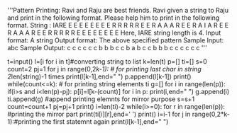 '''Pattern Printing:
Ravi and Raju are best friends. Ravi given a string to Raju and print in the following format.
Please help him to print in the following format.
String : IARE
E E E E E E E
E R R R R R E
E R A A A R E
E R A I A R E
E R A A A R E
E R R R R R E
E E E E E E E
Here, IARE string length is 4.
Input format:
A string
Output format:
The above specified pattern
Sample Input:
abc
Sample Output:
c c c c c
c b b b c
c b a b c
c b b b c
c c c c c
'''

t=input()
l=[i for i in t]#converting string to list
k=len(t)
p=[]
ti=[]
s=0
count=2
pj=1
for j in range(0,2*k-1):  # for printing last char in string 2*len(string)-1 times
    print(l[k-1],end=" ")
    p.append(l[k-1])
print()
while(count<=k):    # for printing string elements ti
    g=[]
    for i in range(len(p)):
        if(i>s and i<len(p)-pj):
            p[i]=l[k-(count)]
    for i in p:
        print(i,end=" ")
        g.append(i)
    ti.append(g)  #append printing elemnts for mirror purpose
    s=s+1
    count=count+1
    pj=pj+1
    print()
i=len(ti)-2
while(i>=0):
    for r in range(len(p)):  #printing the mirror part
        print(ti[i][r],end=' ')
    print()
    i=i-1
for j in range(0,2*k-1):#printing the first statemnt again
    print(l[k-1],end=" ")


